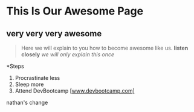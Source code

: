 # This Is Our Awesome Page
## very very very awesome

>Here we will explain to you how to become awesome like us.
**listen closely**
*we will only explain this once*

*Steps
1. Procrastinate less
2. Sleep more
3. Attend DevBootcamp [www.devbootcamp.com]

nathan's change